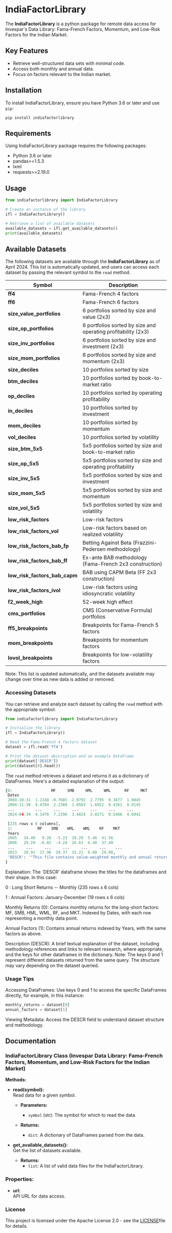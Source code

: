 # IndiaFactorLibrary

The **IndiaFactorLibrary** is a python package for remote data access for Invespar's Data Library: Fama-French Factors, Momentum, and Low-Risk Factors for the Indian Market.

## Key Features
- Retrieve well-structured data sets with minimal code.
- Access both monthly and annual data.
- Focus on factors relevant to the Indian market.

## Installation

To install IndiaFactorLibrary, ensure you have Python 3.6 or later and use `pip`:

```shell
pip install indiafactorlibrary
```
## Requirements

Using IndiaFactorLibrary package requires the following packages:

-   Python 3.6 or later
-   pandas>=1.5.3
-   lxml
-   requests>=2.19.0


## Usage
```python
from indiafactorlibrary import IndiaFactorLibrary

# Create an instance of the library
ifl = IndiaFactorLibrary()

# Retrieve a list of available datasets
available_datasets = ifl.get_available_datasets()
print(available_datasets)
```

## Available Datasets

The following datasets are available through the **IndiaFactorLibrary** as of April 2024. This list is automatically updated, and users can access each dataset by passing the relevant symbol to the `read` method.

| Symbol                | Description                                           |
|-----------------------|-------------------------------------------------------|
| **ff4**               | Fama-French 4 factors                                 |
| **ff6**               | Fama-French 6 factors                                 |
| **size_value_portfolios** | 6 portfolios sorted by size and value (2x3)       |
| **size_op_portfolios** | 6 portfolios sorted by size and operating profitability (2x3) |
| **size_inv_portfolios** | 6 portfolios sorted by size and investment (2x3)    |
| **size_mom_portfolios** | 6 portfolios sorted by size and momentum (2x3)      |
| **size_deciles**      | 10 portfolios sorted by size                          |
| **btm_deciles**       | 10 portfolios sorted by book-to-market ratio          |
| **op_deciles**        | 10 portfolios sorted by operating profitability       |
| **in_deciles**        | 10 portfolios sorted by investment                    |
| **mom_deciles**       | 10 portfolios sorted by momentum                      |
| **vol_deciles**       | 10 portfolios sorted by volatility                    |
| **size_btm_5x5**      | 5x5 portfolios sorted by size and book-to-market ratio |
| **size_op_5x5**       | 5x5 portfolios sorted by size and operating profitability |
| **size_inv_5x5**      | 5x5 portfolios sorted by size and investment          |
| **size_mom_5x5**      | 5x5 portfolios sorted by size and momentum            |
| **size_vol_5x5**      | 5x5 portfolios sorted by size and volatility          |
| **low_risk_factors**  | Low-risk factors                                      |
| **low_risk_factors_vol** | Low-risk factors based on realized volatility      |
| **low_risk_factors_bab_fp** | Betting Against Beta (Frazzini-Pedersen methodology) |
| **low_risk_factors_bab_ff** | Ex-ante BAB methodology (Fama-French 2x3 construction) |
| **low_risk_factors_bab_capm** | BAB using CAPM Beta (FF 2x3 construction)     |
| **low_risk_factors_ivol** | Low-risk factors using idiosyncratic volatility   |
| **f2_week_high**      | 52-week high effect                                   |
| **cms_portfolios**    | CMS (Conservative Formula) portfolios                 |
| **ff5_breakpoints**   | Breakpoints for Fama-French 5 factors                 |
| **mom_breakpoints**   | Breakpoints for momentum factors                      |
| **lovol_breakpoints** | Breakpoints for low-volatility factors                |

Note:
This list is updated automatically, and the datasets available may change over time as new data is added or removed.

### Accessing Datasets

You can retrieve and analyze each dataset by calling the `read` method with the appropriate symbol:

```python
from indiafactorlibrary import IndiaFactorLibrary

# Initialize the library
ifl = IndiaFactorLibrary()

# Read the Fama-French 4 factors dataset
dataset = ifl.read('ff4')

# Print the dataset description and an example DataFrame
print(dataset['DESCR'])
print(dataset[0].head())
```

The `read` method retrieves a dataset and returns it as a dictionary of DataFrames. Here's a detailed explanation of the output:

```python
{0:                 MF     SMB     HML     WML      RF     MKT
 Dates                                                     
 2004-10-31  1.2168 -0.7685 -2.0792  2.7795  0.3877  1.6045
 2004-11-30  9.4784  2.2380  1.0583  1.6852  0.4361  9.9145
 ...         ...     ...     ...     ...     ...     ...
 2024-04-30  4.1476  7.2296  3.4824  3.0271  0.5466  4.6942

 [235 rows x 6 columns],
 1:           MF    SMB    HML    WML    RF    MKT
 Years                                         
 2005   34.40   9.26  -5.23  18.29  5.46  41.56
 2006   29.29  -6.02  -4.24  26.63  6.40  37.40
 ...     ...     ...     ...     ...     ...    ...
 2023   20.91  17.96  29.37  15.21  6.80  29.00,
 'DESCR': '"This file contains value-weighted monthly and annual returns for long-short factors. Annual factors are geometric "\n"January to December returns." "See Raju, Rajan, Four and Five-Factor Models in the Indian Equities Market (March 10, 2022). Available at SSRN: https://ssrn.com/abstract=4054146 for details."\n\n  0 : Long Short Returns -- Monthly (235 rows x 6 cols)\n  1 : Annual Factors: January-December (19 rows x 6 cols)'
}
```

Explanation:
The `DESCR' dataframe shows the titles for the dataframes and their shape. In this case:

0 : Long Short Returns -- Monthly (235 rows x 6 cols)

1 : Annual Factors: January-December (19 rows x 6 cols)

Monthly Returns (0):
Contains monthly returns for the long-short factors: MF, SMB, HML, WML, RF, and MKT.
Indexed by Dates, with each row representing a monthly data point.

Annual Factors (1):
Contains annual returns indexed by Years, with the same factors as above.

Description (DESCR):
A brief textual explanation of the dataset, including methodology references and links to relevant research, where appropriate, and the keys for other dataframes in the dictionary.
Note:
The keys 0 and 1 represent different datasets returned from the same query.
The structure may vary depending on the dataset queried.

### Usage Tips
Accessing DataFrames: Use keys 0 and 1 to access the specific DataFrames directly, for example, in this instance:

```python
monthly_returns = dataset[0]
annual_factors = dataset[1]
```

Viewing Metadata: Access the DESCR field to understand dataset structure and methodology.


## Documentation

### IndiaFactorLibrary Class (Invespar Data Library: Fama-French Factors, Momentum, and Low-Risk Factors for the Indian Market)

**Methods:**

- **read(symbol):**  
  Read data for a given symbol.

  - **Parameters:**  
    - `symbol` (str): The symbol for which to read the data.

  - **Returns:**  
    - `dict`: A dictionary of DataFrames parsed from the data.

- **get_available_datasets():**  
  Get the list of datasets available.

  - **Returns:**  
    - `list`: A list of valid data files for the IndiaFactorLibrary.

### Properties:

- **url:**  
  API URL for data access.


### License

This project is licensed under the Apache License 2.0 - see the [LICENSE](LICENSE)file for details.



